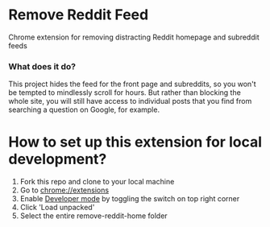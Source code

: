 # Remove Reddit Feed
Chrome extension for removing distracting Reddit homepage and subreddit feeds

### What does it do?
This project hides the feed for the front page and subreddits, so you won't be tempted to mindlessly scroll for hours. But rather than blocking the whole site, you will still have access to individual posts that you find from searching a question on Google, for example.

# How to set up this extension for local development?

<ol>
  <li>Fork this repo and clone to your local machine</li>
  <li>Go to <a href="chrome://extensions">chrome://extensions</a> </li>
  <li>Enable <a href="https://www.mstoic.com/enable-developer-mode-in-chrome/">Developer mode</a> by toggling the switch on top right corner</li>
  <li>Click 'Load unpacked'</li>
  <li>Select the entire remove-reddit-home folder</li>
</ol>
